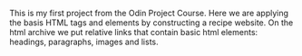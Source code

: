 This is my first project from the Odin Project Course. Here we are applying the basis HTML tags and elements by constructing a recipe website. On the html archive we put relative links that contain basic html elements: headings, paragraphs, images and lists.